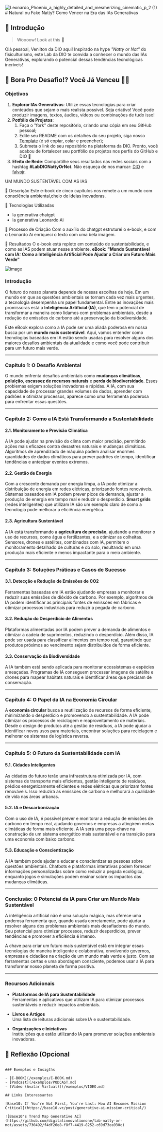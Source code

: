 ![Leonardo_Phoenix_a_highly_detailed_and_mesmerizing_cinematic_p_2 (1)](https://github.com/user-attachments/assets/15dd4cc2-8c12-4f1e-bfd4-7905fde6aa6b)# Natural ou Fake Natty? Como Vencer na Era das IAs Generativas

## 🚀 Introdução

> Woooow! Look at this 👀

Olá pessoal, Venilton da DIO aqui! Inspirado na hype _"Natty or Not"_ do fisiculturismo, este Lab da DIO te convida a conhecer o mundo das IAs Generativas, explorando o potencial dessas tendências tecnológicas incríveis!

## 🎯 Bora Pro Desafio!? Você Já Venceu 💪🤓

### Objetivos

1. **Explorar IAs Generativas**: Utilize essas tecnologias para criar conteúdos que sejam o mais realista possível. Seja criativo! Você pode produzir imagens, textos, áudios, vídeos ou combinações de tudo isso!
1. **Potfólio de Projetos**:
    1. Faça o "fork" deste repositório, criando uma cópia em seu GitHub pessoal;
    2. Edite seu README com os detalhes do seu projeto, siga nosso [Template](#template) (é só copiar, colar e preencher);
    3. Submeta o link do seu repositório na plataforma da DIO. Pronto, você acabou de fortalecer seu portfólio de projetos nos perfis do GitHub e DIO 🚀
1. **Efeito de Rede**: Compartilhe seus resultados nas redes sociais com a hashtag **#LabDIONattyOrNot**. Não esqueça de nos marcar: [DIO](https://www.linkedin.com/school/dio-makethechange) e [falvojr](https://www.linkedin.com/in/falvojr).


UM MUNDO SUSTENTÁVEL COM AS IAS

 📒 Descrição
Este e-book de cinco capítulos nos remete a um mundo
com consciência ambiental,cheio de ideias inovadoras. 


 🧐 Tecnologias Utilizadas
 * Ia generativa chatgpt
 * Ia generativa Leonardo Ai 

 🧐 Processo de Criação
Com o auxílio do chatgpt estruturei o e-book, e com o 
Leonardo Ai enriqueci o texto com uma bela imagem.

 🚀 Resultados
O e-book está repleto em conteúdo de sustentabilidade, e como
as IAS podem atuar nesse ambiente.
**eBook: "Mundo Sustentável com IA: Como a Inteligência Artificial Pode Ajudar a Criar um Futuro Mais Verde"**

![image](https://github.com/user-attachments/assets/054ffaab-484f-4466-bba2-310da405a843)




### Introdução

O futuro do nosso planeta depende de nossas escolhas de hoje. Em um mundo em que as questões ambientais se tornam cada vez mais urgentes, a tecnologia desempenha um papel fundamental. Entre as inovações mais promissoras está a **Inteligência Artificial (IA)**, que tem o potencial de transformar a maneira como lidamos com problemas ambientais, desde a redução de emissões de carbono até a preservação da biodiversidade.

Este eBook explora como a IA pode ser uma aliada poderosa em nossa busca por um **mundo mais sustentável**. Aqui, vamos entender como tecnologias baseadas em IA estão sendo usadas para resolver alguns dos maiores desafios ambientais da atualidade e como você pode contribuir para um futuro mais verde.

---

### Capítulo 1: O Desafio Ambiental

O mundo enfrenta desafios ambientais como **mudanças climáticas**, **poluição**, **escassez de recursos naturais** e **perda de biodiversidade**. Esses problemas exigem soluções inovadoras e rápidas. A IA, com sua capacidade de processar grandes volumes de dados, aprender com padrões e otimizar processos, aparece como uma ferramenta poderosa para enfrentar essas questões.

---

### Capítulo 2: Como a IA Está Transformando a Sustentabilidade

#### 2.1. **Monitoramento e Previsão Climática**
A IA pode ajudar na previsão do clima com maior precisão, permitindo ações mais eficazes contra desastres naturais e mudanças climáticas. Algoritmos de aprendizado de máquina podem analisar enormes quantidades de dados climáticos para prever padrões de tempo, identificar tendências e antecipar eventos extremos.

#### 2.2. **Gestão de Energia**
Com a crescente demanda por energia limpa, a IA pode otimizar a distribuição de energia em redes elétricas, priorizando fontes renováveis. Sistemas baseados em IA podem prever picos de demanda, ajustar a produção de energia em tempo real e reduzir o desperdício. **Smart grids** (redes inteligentes) que utilizam IA são um exemplo claro de como a tecnologia pode melhorar a eficiência energética.

#### 2.3. **Agricultura Sustentável**
A IA está transformando a **agricultura de precisão**, ajudando a monitorar o uso de recursos, como água e fertilizantes, e a otimizar as colheitas. Sensores, drones e satélites, combinados com IA, permitem o monitoramento detalhado de culturas e do solo, resultando em uma produção mais eficiente e menos impactante para o meio ambiente.

---

### Capítulo 3: Soluções Práticas e Casos de Sucesso

#### 3.1. **Detecção e Redução de Emissões de CO2**
Ferramentas baseadas em IA estão ajudando empresas a monitorar e reduzir suas emissões de dióxido de carbono. Por exemplo, algoritmos de IA podem identificar as principais fontes de emissões em fábricas e otimizar processos industriais para reduzir a pegada de carbono.

#### 3.2. **Redução do Desperdício de Alimentos**
Plataformas alimentadas por IA podem prever a demanda de alimentos e otimizar a cadeia de suprimentos, reduzindo o desperdício. Além disso, IA pode ser usada para classificar alimentos em tempo real, garantindo que produtos próximos ao vencimento sejam distribuídos de forma eficiente.

#### 3.3. **Conservação da Biodiversidade**
A IA também está sendo aplicada para monitorar ecossistemas e espécies ameaçadas. Programas de IA conseguem processar imagens de satélite e drones para mapear habitats naturais e identificar áreas que precisam de conservação.

---

### Capítulo 4: O Papel da IA na Economia Circular

A **economia circular** busca a reutilização de recursos de forma eficiente, minimizando o desperdício e promovendo a sustentabilidade. A IA pode otimizar os processos de reciclagem e reaproveitamento de materiais. Desde o design de produtos até a gestão de resíduos, a IA pode ajudar a identificar novos usos para materiais, encontrar soluções para reciclagem e melhorar os sistemas de logística reversa.

---

### Capítulo 5: O Futuro da Sustentabilidade com IA

#### 5.1. **Cidades Inteligentes**
As cidades do futuro terão uma infraestrutura otimizada por IA, com sistemas de transporte mais eficientes, gestão inteligente de resíduos, prédios energeticamente eficientes e redes elétricas que priorizam fontes renováveis. Isso reduzirá as emissões de carbono e melhorará a qualidade de vida nas áreas urbanas.

#### 5.2. **IA e Descarbonização**
Com o uso de IA, é possível prever e monitorar a redução de emissões de carbono em tempo real, ajudando governos e empresas a atingirem metas climáticas de forma mais eficiente. A IA será uma peça-chave na construção de um sistema energético mais sustentável e na transição para uma economia com baixo carbono.

#### 5.3. **Educação e Conscientização**
A IA também pode ajudar a educar e conscientizar as pessoas sobre questões ambientais. Chatbots e plataformas interativas podem fornecer informações personalizadas sobre como reduzir a pegada ecológica, enquanto jogos e simulações podem ensinar sobre os impactos das mudanças climáticas.

---

### Conclusão: O Potencial da IA para Criar um Mundo Mais Sustentável

A inteligência artificial não é uma solução mágica, mas oferece uma poderosa ferramenta que, quando usada corretamente, pode ajudar a resolver alguns dos problemas ambientais mais desafiadores do mundo. Seu potencial para otimizar processos, reduzir desperdícios, prever tendências e promover a eficiência é imenso.

A chave para criar um futuro mais sustentável está em integrar essas tecnologias de maneira inteligente e colaborativa, envolvendo governos, empresas e cidadãos na criação de um mundo mais verde e justo. Com as ferramentas certas e uma abordagem consciente, podemos usar a IA para transformar nosso planeta de forma positiva.

---

### Recursos Adicionais

- **Plataformas de IA para Sustentabilidade**  
  Ferramentas e aplicativos que utilizam IA para otimizar processos sustentáveis e reduzir impactos ambientais.

- **Livros e Artigos**  
  Uma lista de leituras adicionais sobre IA e sustentabilidade.

- **Organizações e Iniciativas**  
  Instituições que estão utilizando IA para promover soluções ambientais inovadoras.



## 💭 Reflexão (Opcional

```

### Exemplos e Insigths

- [E-BOOK](/exemplos/E-BOOK.md)
- [Podcast](/exemplos/PODCAST.md)
- [Vídeo (Avatar Virtual)](/exemplos/VIDEO.md)

## Links Interessantes

[Base10: If You’re Not First, You’re Last: How AI Becomes Mission Critical](https://base10.vc/post/generative-ai-mission-critical/)

![Base10's Trend Map Generative AI](https://github.com/digitalinnovationone/lab-natty-or-not/assets/730492/f4df26e8-f8f7-4419-8252-c69d73ea930c)
